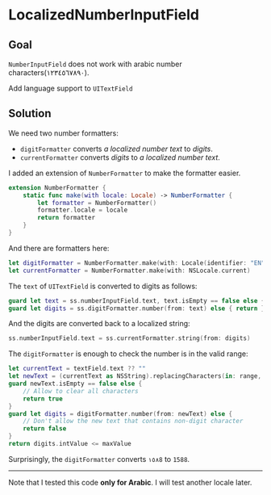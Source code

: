# LocalizedNumberInputField

## Goal

`NumberInputField` does not work with arabic number characters(١٢٣٤٥٦٧٨٩٠).

Add language support to `UITextField`

## Solution

We need two number formatters:

- `digitFormatter` converts _a localized number text_ to _digits_.
- `currentFormatter` converts _digits_ to _a localized number text_.

I added an extension of `NumberFormatter` to make the formatter easier.

```swift
extension NumberFormatter {
    static func make(with locale: Locale) -> NumberFormatter {
        let formatter = NumberFormatter()
        formatter.locale = locale
        return formatter
    }
}
```

And there are formatters here:

```swift
let digitFormatter = NumberFormatter.make(with: Locale(identifier: "EN"))
let currentFormatter = NumberFormatter.make(with: NSLocale.current)
```

The `text` of `UITextField` is converted to digits as follows:

```swift
guard let text = ss.numberInputField.text, text.isEmpty == false else { return }
guard let digits = ss.digitFormatter.number(from: text) else { return }
```

And the digits are converted back to a localized string:

```swift
ss.numberInputField.text = ss.currentFormatter.string(from: digits)
```

The `digitFormatter` is enough to check the number is in the valid range:

```swift
let currentText = textField.text ?? ""
let newText = (currentText as NSString).replacingCharacters(in: range, with: string)
guard newText.isEmpty == false else {
    // Allow to clear all characters
    return true
}
guard let digits = digitFormatter.number(from: newText) else {
    // Don't allow the new text that contains non-digit character
    return false
}
return digits.intValue <= maxValue
```

Surprisingly, the `digitFormatter` converts `١٥٨8` to `1588`.

----

Note that I tested this code __only for Arabic__. I will test another locale later.
